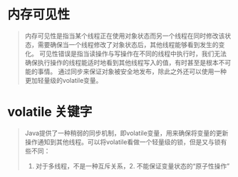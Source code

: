 # 内存可见性
> 内存可见性是指当某个线程正在使用对象状态而另一个线程在同时修改该状态，需要确保当一个线程修改了对象状态后，其他线程能够看到发生的变化。
> 可见性错误是指当读操作与写操作在不同的线程中执行时，我们无法确保执行操作的线程能适时地看到其他线程写入的值，有时甚至是根本不可能的事情。
> 通过同步来保证对象被安全地发布，除此之外还可以使用一种更加轻量级的volatile变量。

# volatile 关键字
> Java提供了一种稍弱的同步机制，即volatile变量，用来确保将变量的更新操作通知到其他线程。可以将volatile看做一个轻量级的锁，但是又与锁有些不同：
> 1. 对于多线程，不是一种互斥关系，2. 不能保证变量状态的“原子性操作”





